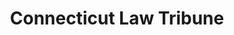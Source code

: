 ---
title: Connecticut Law Tribune
logo: '/dist/images/accolades/connecticut-law-tribune.svg'
awards:
  - title: Overall Expert Witness Provider
    rankYear: '<span><span class="color-gray-dark">#2 -</span> 2018</span><span></span><span></span>'
  - title: Expert Witness Referral Service
    rankYear: '<span><span class="color-gray-dark">#3 -</span> 2018</span><span></span><span></span>'
description: The Connecticut Law Tribune features hyper-focused coverage of issues affecting the Connecticut legal community and insurance law with comprehensive coverage of notable verdicts and settlements.
---
